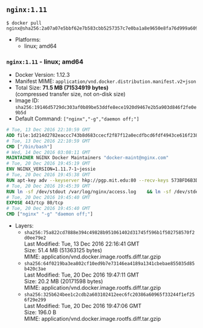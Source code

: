 ## `nginx:1.11`

```console
$ docker pull nginx@sha256:2a07a07e5bbf62e7b583cbb5257357c7e0ba1a8e9650e8fa76d999a60968530f
```

-	Platforms:
	-	linux; amd64

### `nginx:1.11` - linux; amd64

-	Docker Version: 1.12.3
-	Manifest MIME: `application/vnd.docker.distribution.manifest.v2+json`
-	Total Size: **71.5 MB (71534919 bytes)**  
	(compressed transfer size, not on-disk size)
-	Image ID: `sha256:19146d5729dc303af0b89be53ddfe8ece1920d9467e2b5a903d846f2fe0e9b5d`
-	Default Command: `["nginx","-g","daemon off;"]`

```dockerfile
# Tue, 13 Dec 2016 22:10:59 GMT
ADD file:1d214d2782eaccc743b8d683ccecf2f87f12a0ecdfbcd6fdf4943ce616f23870 in / 
# Tue, 13 Dec 2016 22:10:59 GMT
CMD ["/bin/bash"]
# Wed, 14 Dec 2016 03:08:11 GMT
MAINTAINER NGINX Docker Maintainers "docker-maint@nginx.com"
# Tue, 20 Dec 2016 19:45:19 GMT
ENV NGINX_VERSION=1.11.7-1~jessie
# Tue, 20 Dec 2016 19:45:38 GMT
RUN apt-key adv --keyserver hkp://pgp.mit.edu:80 --recv-keys 573BFD6B3D8FBC641079A6ABABF5BD827BD9BF62 	&& echo "deb http://nginx.org/packages/mainline/debian/ jessie nginx" >> /etc/apt/sources.list 	&& apt-get update 	&& apt-get install --no-install-recommends --no-install-suggests -y 						ca-certificates 						nginx=${NGINX_VERSION} 						nginx-module-xslt 						nginx-module-geoip 						nginx-module-image-filter 						nginx-module-perl 						nginx-module-njs 						gettext-base 	&& rm -rf /var/lib/apt/lists/*
# Tue, 20 Dec 2016 19:45:39 GMT
RUN ln -sf /dev/stdout /var/log/nginx/access.log 	&& ln -sf /dev/stderr /var/log/nginx/error.log
# Tue, 20 Dec 2016 19:45:40 GMT
EXPOSE 443/tcp 80/tcp
# Tue, 20 Dec 2016 19:45:40 GMT
CMD ["nginx" "-g" "daemon off;"]
```

-	Layers:
	-	`sha256:75a822cd7888e394c49828b951061402d31745f596b1f502758570f2d0ee79e2`  
		Last Modified: Tue, 13 Dec 2016 22:16:41 GMT  
		Size: 51.4 MB (51363125 bytes)  
		MIME: application/vnd.docker.image.rootfs.diff.tar.gzip
	-	`sha256:64f0219ba3ea802cf10ed9b7e73146ea4189a1341cbebae855035d85b420c3ae`  
		Last Modified: Tue, 20 Dec 2016 19:47:11 GMT  
		Size: 20.2 MB (20171598 bytes)  
		MIME: application/vnd.docker.image.rootfs.diff.tar.gzip
	-	`sha256:325b624bee1c2cdb2a603102412eec6fc20386a60965f33244f1ef256f29e299`  
		Last Modified: Tue, 20 Dec 2016 19:47:06 GMT  
		Size: 196.0 B  
		MIME: application/vnd.docker.image.rootfs.diff.tar.gzip
